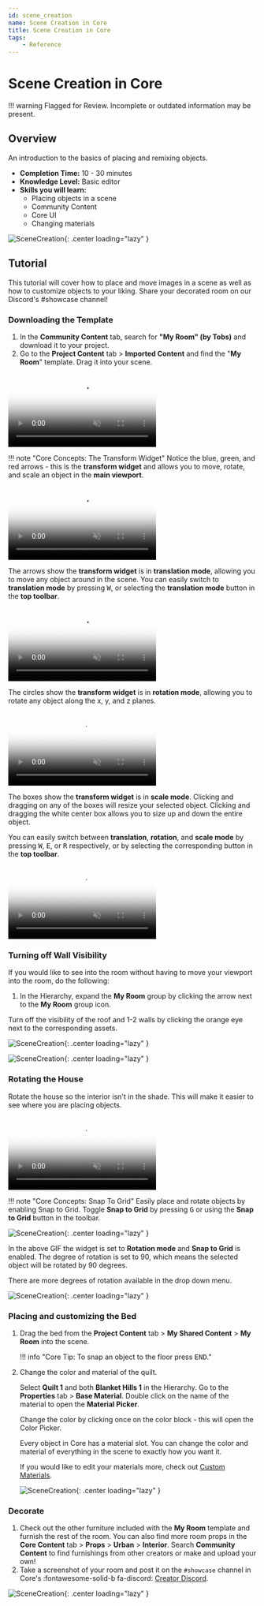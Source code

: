 ```yaml
---
id: scene_creation
name: Scene Creation in Core
title: Scene Creation in Core
tags:
    - Reference
---
```


# Scene Creation in Core

!!! warning
    Flagged for Review.
    Incomplete or outdated information may be present.

## Overview

An introduction to the basics of placing and remixing objects.

* **Completion Time:** 10 - 30 minutes <!-- TODO: Completion Time -->
* **Knowledge Level:** Basic editor <!-- TODO: Knowledge Level -->
* **Skills you will learn:**
    * Placing objects in a scene
    * Community Content
    * Core UI
    * Changing materials

![SceneCreation](../img/SceneCreation/image11.png "image_tooltip"){: .center loading="lazy" }

## Tutorial

This tutorial will cover how to place and move images in a scene as well as how to customize objects to your liking. Share your decorated room on our Discord's #showcase channel!

### Downloading the Template

1. In the **Community Content** tab, search for **"My Room" (by Tobs)** and download it to your project.
2. Go to the **Project Content** tab > **Imported Content** and find the "**My Room**" template. Drag it into your scene.

<div class="mt-video">
    <video autoplay loop muted playsinline poster="/img/EditorManual/Abilities/Gem.png">
        <source src="/img/SceneCreation/image6.webm" type="video/webm" />
        <source src="/img/SceneCreation/image6.mp4" type="video/mp4" />
    </video>
</div>

!!! note "Core Concepts: The Transform Widget"
    Notice the blue, green, and red arrows - this is the **transform widget** and allows you to move, rotate, and scale an object in the **main viewport**.

<div class="mt-video">
    <video autoplay loop muted playsinline poster="/img/EditorManual/Abilities/Gem.png">
        <source src="/img/SceneCreation/image5.webm" type="video/webm" />
        <source src="/img/SceneCreation/image5.mp4" type="video/mp4" />
    </video>
</div>

The arrows show the **transform widget** is in **translation mode**, allowing you to move any object around in the scene. You can easily switch to **translation mode** by pressing <kbd>W</kbd>, or selecting the **translation mode** button in the **top toolbar**.

<div class="mt-video">
    <video autoplay loop muted playsinline poster="/img/EditorManual/Abilities/Gem.png">
        <source src="/img/SceneCreation/image4.webm" type="video/webm" />
        <source src="/img/SceneCreation/image4.mp4" type="video/mp4" />
    </video>
</div>

The circles show the **transform widget** is in **rotation mode**, allowing you to rotate any object along the x, y, and z planes.

<div class="mt-video">
    <video autoplay loop muted playsinline poster="/img/EditorManual/Abilities/Gem.png">
        <source src="/img/SceneCreation/image9.webm" type="video/webm" />
        <source src="/img/SceneCreation/image9.mp4" type="video/mp4" />
    </video>
</div>

The boxes show the **transform widget** is in **scale mode**. Clicking and dragging on any of the boxes will resize your selected object. Clicking and dragging the white center box allows you to size up and down the entire object.

You can easily switch between **translation**, **rotation**, and **scale mode** by pressing <kbd>W</kbd>, <kbd>E</kbd>, or <kbd>R</kbd> respectively, or by selecting the corresponding button in the **top toolbar**.

<div class="mt-video">
    <video autoplay loop muted playsinline poster="/img/EditorManual/Abilities/Gem.png">
        <source src="/img/SceneCreation/image8.webm" type="video/webm" />
        <source src="/img/SceneCreation/image8.mp4" type="video/mp4" />
    </video>
</div>

### Turning off Wall Visibility

If you would like to see into the room without having to move your viewport into the room, do the following:

1. In the Hierarchy, expand the **My Room** group by clicking the arrow next to the **My Room** group icon.

Turn off the visibility of the roof and 1-2 walls by clicking the orange eye next to the corresponding assets.

![SceneCreation](../img/SceneCreation/image7.png "image_tooltip"){: .center loading="lazy" }

![SceneCreation](../img/SceneCreation/image13.png "image_tooltip"){: .center loading="lazy" }

### Rotating the House

Rotate the house so the interior isn't in the shade. This will make it easier to see where you are placing objects.

<div class="mt-video">
    <video autoplay loop muted playsinline poster="/img/EditorManual/Abilities/Gem.png">
        <source src="/img/SceneCreation/image12.webm" type="video/webm" />
        <source src="/img/SceneCreation/image12.mp4" type="video/mp4" />
    </video>
</div>

!!! note "Core Concepts: Snap To Grid"
    Easily place and rotate objects by enabling Snap to Grid. Toggle **Snap to Grid** by pressing <kbd>G</kbd> or using the **Snap to Grid** button in the toolbar.

![SceneCreation](../img/SceneCreation/image3.png "image_tooltip"){: .center loading="lazy" }

In the above GIF the widget is set to **Rotation mode** and **Snap to Grid** is enabled. The degree of rotation is set to 90, which means the selected object will be rotated by 90 degrees.

There are more degrees of rotation available in the drop down menu.

![SceneCreation](../img/SceneCreation/image1.png "image_tooltip"){: .center loading="lazy" }

### Placing and customizing the Bed

1. Drag the bed from the **Project Content** tab > **My Shared Content** > **My Room** into the scene.

    !!! info "Core Tip: To snap an object to the floor press <kbd>END</kbd>."

2. Change the color and material of the quilt.

   Select **Quilt 1** and both **Blanket Hills 1** in the Hierarchy. Go to the **Properties** tab > **Base Material**. Double click on the name of the material to open the **Material Picker**.

   Change the color by clicking once on the color block - this will open the Color Picker.

   Every object in Core has a material slot. You can change the color and material of everything in the scene to exactly how you want it.

   If you would like to edit your materials more, check out [Custom Materials](custom_materials.md).

   ![SceneCreation](../img/SceneCreation/image10.png "image_tooltip"){: .center loading="lazy" }

### Decorate

1. Check out the other furniture included with the **My Room** template and furnish the rest of the room. You can also find more room props in the **Core Content** tab > **Props** > **Urban** > **Interior**. Search **Community Content** to find furnishings from other creators or make and upload your own!
2. Take a screenshot of your room and post it on the `#showcase` channel in Core's :fontawesome-solid-b fa-discord: [Creator Discord](https://forums.coregames.com/t/discord-server/66/).

![SceneCreation](../img/SceneCreation/image2.png "image_tooltip"){: .center loading="lazy" }
